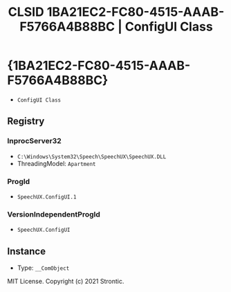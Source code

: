 ﻿---
title: "CLSID 1BA21EC2-FC80-4515-AAAB-F5766A4B88BC | ConfigUI Class"
excerpt: What is COM-Object CLSID 1BA21EC2-FC80-4515-AAAB-F5766A4B88BC?
---

# {1BA21EC2-FC80-4515-AAAB-F5766A4B88BC}

* `ConfigUI Class`

## Registry


### InprocServer32

* `C:\Windows\System32\Speech\SpeechUX\SpeechUX.DLL`
* ThreadingModel: `Apartment`

### ProgId

* `SpeechUX.ConfigUI.1`

### VersionIndependentProgId

* `SpeechUX.ConfigUI`

## Instance

* Type: `__ComObject`

MIT License. Copyright (c) 2021 Strontic.


